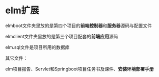 # elm扩展

elmboot文件夹里放的是第四个项目的**前端控制器**和**服务器**源码与配置文件

elmclient文件夹里放的是第三个项目配套的**前端应用**源码

elm.sql文件是项目所用的数据库

其它文件：

elm项目报告、Servlet和Springboot项目任务书及课件、**安装环境部署手册**

